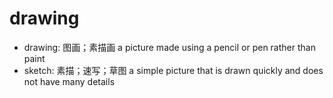 # drawing

- drawing: 图画；素描画 a picture made using a pencil or pen rather than paint
- sketch: 素描；速写；草图 a simple picture that is drawn quickly and does not have many details

